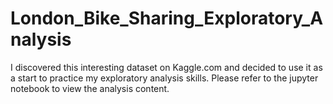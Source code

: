 # London_Bike_Sharing_Exploratory_Analysis
 
I discovered this interesting dataset on Kaggle.com and decided to use it as a start to practice my exploratory analysis skills. Please refer to the jupyter notebook to view the analysis content.
